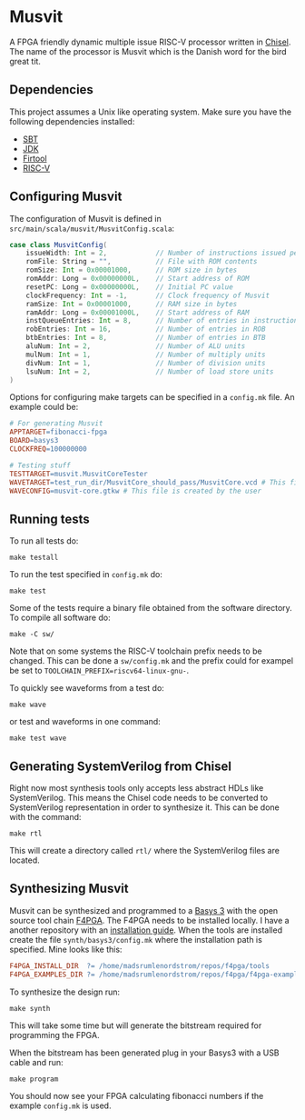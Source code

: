 # Musvit

A FPGA friendly dynamic multiple issue RISC-V processor written in [Chisel](https://www.chisel-lang.org/).
The name of the processor is Musvit which is the Danish word for the bird great tit.

## Dependencies
This project assumes a Unix like operating system.
Make sure you have the following dependencies installed:
* [SBT](https://www.scala-sbt.org/download.html)
* [JDK](https://adoptium.net/)
* [Firtool](https://github.com/llvm/circt/releases)
* [RISC-V](https://github.com/riscv-collab/riscv-gnu-toolchain)

## Configuring Musvit
The configuration of Musvit is defined in ```src/main/scala/musvit/MusvitConfig.scala```:
```scala
case class MusvitConfig(
    issueWidth: Int = 2,            // Number of instructions issued per cycle
    romFile: String = "",           // File with ROM contents
    romSize: Int = 0x00001000,      // ROM size in bytes
    romAddr: Long = 0x00000000L,    // Start address of ROM
    resetPC: Long = 0x00000000L,    // Initial PC value
    clockFrequency: Int = -1,       // Clock frequency of Musvit
    ramSize: Int = 0x00001000,      // RAM size in bytes
    ramAddr: Long = 0x00001000L,    // Start address of RAM
    instQueueEntries: Int = 8,      // Number of entries in instruction queue
    robEntries: Int = 16,           // Number of entries in ROB
    btbEntries: Int = 8,            // Number of entries in BTB
    aluNum: Int = 2,                // Number of ALU units
    mulNum: Int = 1,                // Number of multiply units
    divNum: Int = 1,                // Number of division units
    lsuNum: Int = 2,                // Number of load store units
)
```

Options for configuring make targets can be specified in a ```config.mk``` file. An example could be:
```Makefile
# For generating Musvit
APPTARGET=fibonacci-fpga
BOARD=basys3
CLOCKFREQ=100000000

# Testing stuff
TESTTARGET=musvit.MusvitCoreTester
WAVETARGET=test_run_dir/MusvitCore_should_pass/MusvitCore.vcd # This file is generated by the test
WAVECONFIG=musvit-core.gtkw # This file is created by the user
```

## Running tests
To run all tests do:
```shell
make testall
```

To run the test specified in ```config.mk``` do:
```shell
make test
```

Some of the tests require a binary file obtained from the software directory.
To compile all software do:
```shell
make -C sw/
```
Note that on some systems the RISC-V toolchain prefix needs to be changed.
This can be done a ```sw/config.mk``` and the prefix could for exampel be set to ```TOOLCHAIN_PREFIX=riscv64-linux-gnu-```.

To quickly see waveforms from a test do:
```shell
make wave
```
or test and waveforms in one command:
```shell
make test wave
```

## Generating SystemVerilog from Chisel
Right now most synthesis tools only accepts less abstract HDLs like SystemVerilog.
This means the Chisel code needs to be converted to SystemVerilog representation in order to synthesize it.
This can be done with the command:

```shell
make rtl
```
This will create a directory called ```rtl/``` where the SystemVerilog files are located.

## Synthesizing Musvit
Musvit can be synthesized and programmed to a [Basys 3](https://digilent.com/reference/programmable-logic/basys-3/start) with the open source tool chain [F4PGA](https://f4pga.org/).
The F4PGA needs to be installed locally.
I have a another repository with an [installation guide](https://github.com/madsrumlenordstrom/chisel-f4pga-flow).
When the tools are installed create the file ```synth/basys3/config.mk``` where the installation path is specified.
Mine looks like this:

```Makefile
F4PGA_INSTALL_DIR  ?= /home/madsrumlenordstrom/repos/f4pga/tools
F4PGA_EXAMPLES_DIR ?= /home/madsrumlenordstrom/repos/f4pga/f4pga-examples
```

To synthesize the design run:

```shell
make synth
```

This will take some time but will generate the bitstream required for programming the FPGA.

When the bitstream has been generated plug in your Basys3 with a USB cable and run:
```shell
make program
```
You should now see your FPGA calculating fibonacci numbers if the example ```config.mk``` is used.